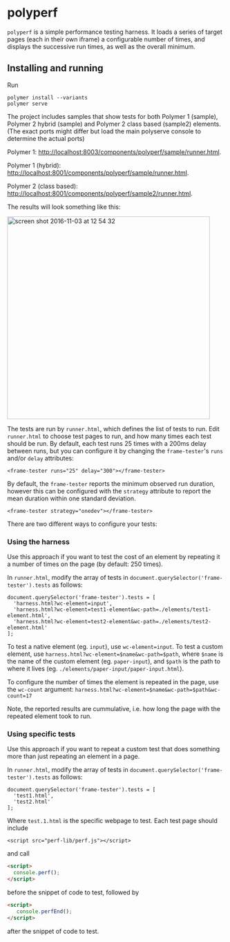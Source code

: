 # polyperf

`polyperf` is a simple performance testing harness. It loads a series of target pages
(each in their own iframe) a configurable number of times, and displays the successive run
times, as well as the overall minimum.

## Installing and running

Run
```
polymer install --variants
polymer serve
```
The project includes samples that show tests for both Polymer 1 (sample), Polymer 2 hybrid (sample) and Polymer 2 class based (sample2) elements. (The exact ports might differ but load the main polyserve console to determine the actual ports)

Polymer 1:  [http://localhost:8003/components/polyperf/sample/runner.html](http://localhost:8003/components/polyperf/sample/runner.html).

Polymer 1 (hybrid):  [http://localhost:8001/components/polyperf/sample/runner.html](http://localhost:8001/components/polyperf/sample/runner.html).

Polymer 2 (class based):  [http://localhost:8001/components/polyperf/sample2/runner.html](http://localhost:8001/components/polyperf/sample2/runner.html). 

The results will look something like this:

<img width="469" alt="screen shot 2016-11-03 at 12 54 32" src="https://cloud.githubusercontent.com/assets/1369170/19982787/b20dee9e-a1c4-11e6-8d2b-d7f607eaeff9.png">

The tests are run by `runner.html`, which defines the list of tests to run. Edit `runner.html` to choose test pages to run, and how many times each test should be run. By default, each test runs 25 times with a 200ms delay between runs, but you can configure it by changing the `frame-tester`'s `runs` and/or `delay` attributes:

```
<frame-tester runs="25" delay="300"></frame-tester>
```

By default, the `frame-tester` reports the minimum observed run duration, however this can be configured with the `strategy` attribute  to report the mean duration within one standard deviation.

```
<frame-tester strategy="onedev"></frame-tester>
```

There are two different ways to configure your tests:

### Using the harness
Use this approach if you want to test the cost of
an element by repeating it a number of times on the page (by default: 250 times).

In `runner.html`, modify the array of tests in `document.querySelector('frame-tester').tests` as follows:

```
document.querySelector('frame-tester').tests = [
  'harness.html?wc-element=input',
  'harness.html?wc-element=test1-element&wc-path=./elements/test1-element.html',
  'harness.html?wc-element=test2-element&wc-path=./elements/test2-element.html'
];
```

To test a native element (eg. `input`), use `wc-element=input`. To test a custom
element, use `harness.html?wc-element=$name&wc-path=$path`, where `$name` is
the name of the custom element (eg. `paper-input`), and `$path` is the path
to where it lives (eg. `./elements/paper-input/paper-input.html`).

To configure the number of times the element is repeated in the page, use
the `wc-count` argument:
`harness.html?wc-element=$name&wc-path=$path&wc-count=17`

Note, the reported results are cummulative, i.e. how long the page with the repeated element took to run.

### Using specific tests
Use this approach if you want to repeat a custom test that does something
more than just repeating an element in a page.

In `runner.html`, modify the array of tests in `document.querySelector('frame-tester').tests` as follows:

```
document.querySelector('frame-tester').tests = [
  'test1.html',
  'test2.html'
];
```

Where `test.1.html` is the specific webpage to test. Each test page should include

```
<script src="perf-lib/perf.js"></script>
```

and call

```html
<script>
  console.perf();
</script>
```

before the snippet of code to test, followed by

```html
<script>
   console.perfEnd();
</script>
```

after the snippet of code to test.
